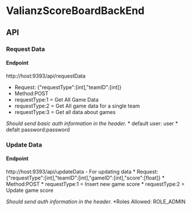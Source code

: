# ValianzScoreBoardBackEnd
## API

### Request Data
#### Endpoint
  http://host:9393/api/requestData
   * Request: {"requestType":[int],"teamID":[int]}
   * Method:POST
   * requestType:1 = Get All Game Data
   * requestType:2 = Get All game data for a single team
   * requestType:3 = Get all data about games
   
   *Should send basic auth information in the header.*
      * default user: user 
      * defalt password:password
   
### Update Data
#### Endpoint
  http://host:9393/api/updateData - For updating data
    * Request: {"requestType":[int],"teamID":[int],"gameID":[int],"score":[float]}
    * Method:POST
    * requestType:1 = Insert new game score
    * requestType:2 = Update game score
   
   *Should send auth information in the header.*
      *Roles Allowed: ROLE_ADMIN

    
